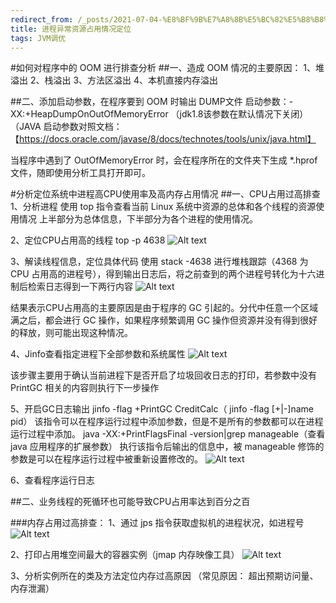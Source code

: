 ```yaml
---
redirect_from: /_posts/2021-07-04-%E8%BF%9B%E7%A8%8B%E5%BC%82%E5%B8%B8%E8%B5%84%E6%BA%90%E5%8D%A0%E7%94%A8%E6%83%85%E5%86%B5%E5%AE%9A%E4%BD%8D
title: 进程异常资源占用情况定位
tags: JVM调优
---
```


#如何对程序中的 OOM 进行排查分析
##一、造成 OOM 情况的主要原因：
1、堆溢出
2、栈溢出
3、方法区溢出
4、本机直接内存溢出

##二、添加启动参数，在程序要到 OOM 时输出 DUMP文件
启动参数：-XX:+HeapDumpOnOutOfMemoryError （jdk1.8该参数在默认情况下关闭）
（JAVA 启动参数对照文档：【https://docs.oracle.com/javase/8/docs/technotes/tools/unix/java.html】

当程序中遇到了 OutOfMemoryError 时，会在程序所在的文件夹下生成 *.hprof 文件，随即使用分析工具打开即可。





#分析定位系统中进程高CPU使用率及高内存占用情况
##一、CPU占用过高排查
1、分析进程
使用 top 指令查看当前 Linux 系统中资源的总体和各个线程的资源使用情况
上半部分为总体信息，下半部分为各个进程的使用情况。

2、定位CPU占用高的线程
top -p 4638
![Alt text](https://fcqcc.github.io/assets/image2021-07-04/Image1.png)


3、解读线程信息，定位具体代码
使用 stack -4638 进行堆栈跟踪（4368 为 CPU 占用高的进程号），得到输出日志后，将之前查到的两个进程号转化为十六进制后检索日志得到一下两行内容
![Alt text](https://fcqcc.github.io/assets/image2021-07-04//Image2.png)

结果表示CPU占用高的主要原因是由于程序的 GC 引起的。分代中任意一个区域满之后，都会进行 GC 操作，如果程序频繁调用 GC 操作但资源并没有得到很好的释放，则可能出现这种情况。

4、Jinfo查看指定进程下全部参数和系统属性
![Alt text](https://fcqcc.github.io/assets/image2021-07-04//Image3.png)

该步骤主要用于确认当前进程下是否开启了垃圾回收日志的打印，若参数中没有 PrintGC 相关的内容则执行下一步操作

5、开启GC日志输出
jinfo -flag  +PrintGC CreditCalc（ jinfo -flag [+|-]name pid）
该指令可以在程序运行过程中添加参数，但是不是所有的参数都可以在进程运行过程中添加。
java -XX:+PrintFlagsFinal -version|grep manageable（查看 java 应用程序的扩展参数）
执行该指令后输出的信息中，被 manageable 修饰的参数是可以在程序运行过程中被重新设置修改的。
![Alt text](https://fcqcc.github.io/assets/image2021-07-04//Image4.png)


6、查看程序运行日志

##二、业务线程的死循环也可能导致CPU占用率达到百分之百

###内存占用过高排查：
1、通过 jps 指令获取虚拟机的进程状况，如进程号
![Alt text](https://fcqcc.github.io/assets/image2021-07-04//Image5.png)



2、打印占用堆空间最大的容器实例（jmap 内存映像工具）
![Alt text](https://fcqcc.github.io/assets/image2021-07-04//Image6.png)



3、分析实例所在的类及方法定位内存过高原因
（常见原因： 超出预期访问量、内存泄漏）